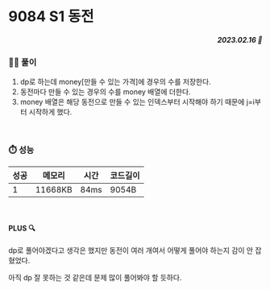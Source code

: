 # 9084 S1 동전
##### <p align="right"> 2023.02.16 📆 </p>


### 👩‍🏫 풀이
1. dp로 하는데 money[만들 수 있는 가격]에 경우의 수를 저장한다.
2. 동전마다 만들 수 있는 경우의 수를 money 배열에 더한다.
3. money 배열은 해당 동전으로 만들 수 있는 인덱스부터 시작해야 하기 때문에 j=i부터 시작하게 했다.

<br>

### ⏱️ 성능
<!-- 테이블 -->
성공 |메모리 | 시간 | 코드길이
---|---|---|---|
1|11668KB|84ms|9054B

<br>

#### PLUS 🔍
dp로 풀어야겠다고 생각은 했지만 동전이 여러 개여서 어떻게 풀어야 하는지 감이 안 잡혔었다.

아직 dp 잘 못하는 것 같은데 문제 많이 풀어봐야 할 듯하다.
